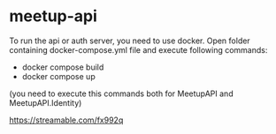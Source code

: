 # meetup-api
To run the api or auth server, you need to use docker. 
Open folder containing docker-compose.yml file and execute following commands:
- docker compose build
- docker compose up

(you need to execute this commands both for MeetupAPI and MeetupAPI.Identity)

https://streamable.com/fx992q
